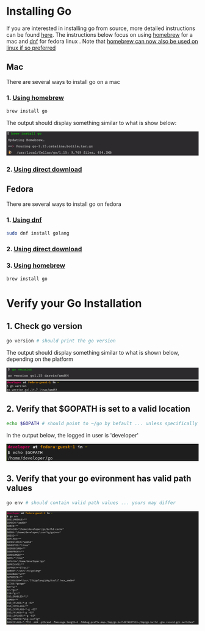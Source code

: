 # Installing Go

If you are interested in installing go from source, more detailed instructions can be found [here](https://golang.org/doc/install). The instructions below focus on using [homebrew](https://docs.brew.sh) for a mac and [dnf](https://fedoraproject.org/wiki/DNF) for fedora linux . Note that [homebrew can now also be used on linux if so preferred](https://docs.brew.sh/Homebrew-on-Linux)

  ## Mac
  There are several ways to install go on a mac
  ### 1. [Using homebrew](https://docs.brew.sh)

  ```sh
  brew install go
  ```
  The output should display something similar to what is show below:

  ![brew install](images/brew-install-go.jpg)
  ### 2. [Using direct download](https://golang.org/doc/install)

  ## Fedora
  There are several ways to install go on fedora

  ### 1. [Using dnf](https://developer.fedoraproject.org/tech/languages/go/go-installation.html)
  ```sh
  sudo dnf install golang
  ```
  ### 2. [Using direct download](https://golang.org/doc/install)

  ### 3. [Using homebrew](https://docs.brew.sh/Homebrew-on-Linux)

  ```sh
  brew install go
  ```

  # Verify your Go Installation
  ## 1. Check go version
  ```sh
  go version # should print the go version
  ```
  The output should display something similar to what is shown below, depending on the platform

  ![go version mac](images/go-version.jpg)
  ![go version linux](images/go-version-linux.jpg)

  ## 2. Verify that $GOPATH is set to a valid location
  ```sh
  echo $GOPATH # should point to ~/go by befault ... unless specifically set otherwise
  ```
  In the output below, the logged in user is 'developer'

  ![go path](images/go-path-linux.jpg)
  
  ## 3. Verify that your go evironment has valid path values
  ```sh
  go env # should contain valid path values ... yours may differ
  ```
  ![go env](images/go-env-linux.jpg)
